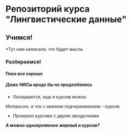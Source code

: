 # Репозиторий курса "Лингвистические данные"
## Учимся!
*Тут нам написали, что будет мысль

### Разбираемся!
#### Пока все хорошо
##### Даже НИСы вроде бы не продолбались

* Оказывается, еще и курсив можно

_Интересно, а что с нижним подчеркиванием_ - курсив

* *Проверка курсива с двумя звездочками*

**_А можно одновременно жирный и курсив?_**
